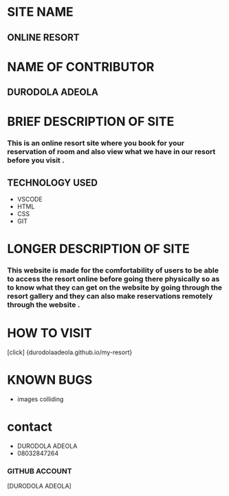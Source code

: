 # SITE NAME #
## ONLINE RESORT ##
# NAME OF CONTRIBUTOR #
## DURODOLA ADEOLA ##
# BRIEF DESCRIPTION OF SITE #
### This is an online resort site where you book for your reservation of room and also view what we have in our resort before you visit .
## TECHNOLOGY USED 
* VSCODE
* HTML
* CSS
* GIT
# LONGER DESCRIPTION OF SITE #
### This website is made for the comfortability of users to be able to access the resort online before going there physically so as to know what they can get on the website by going through the resort gallery and they can also make reservations remotely through the website .

# HOW TO VISIT
[click] {durodolaadeola.github.io/my-resort}


# KNOWN BUGS
* images colliding

# contact #
 * DURODOLA ADEOLA
 * 08032847264
 ### GITHUB ACCOUNT
 [DURODOLA ADEOLA]

